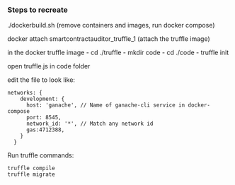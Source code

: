 ### Steps to recreate
./dockerbuild.sh (remove containers and images, run docker compose)

docker attach smartcontractauditor_truffle_1 (attach the truffle image)

in the docker truffle image
    - cd ./truffle
    - mkdir code
    - cd ./code
    - truffle init

open truffle.js in code folder

edit the file to look like:

```
networks: {
    development: {
      host: 'ganache', // Name of ganache-cli service in docker-compose
      port: 8545,
      network_id: '*', // Match any network id
      gas:4712388,
    }
  }
```

Run truffle commands:

```
truffle compile
truffle migrate
```